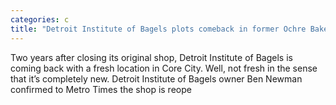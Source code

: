 ```yaml
---
categories: c
title: "Detroit Institute of Bagels plots comeback in former Ochre Bakery space"
---
```


      
      

      
           
 Two years after closing its original shop, Detroit Institute of Bagels is coming back with a fresh location in Core City. Well, not fresh in the sense that it’s completely new. Detroit Institute of Bagels owner Ben Newman confirmed to Metro Times the shop is reope